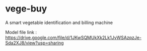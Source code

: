 # vege-buy
A smart vegetable identification and billing machine

Model file link : https://drive.google.com/file/d/1JKwSQMUkXk2Lk1JvWSAzpzJe-Sda2XJ8/view?usp=sharing
